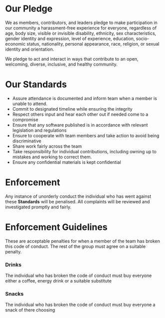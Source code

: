 # Our Pledge
We as members, contributors, and leaders pledge to make participation in our community a harassment-free experience for everyone, regardless of age, body size, visible or invisible disability, ethnicity, sex characteristics, gender identity and expression, level of experience, education, socio-economic status, nationality, personal appearance, race, religion, or sexual identity and orientation.

We pledge to act and interact in ways that contribute to an open, welcoming, diverse, inclusive, and healthy community.

# Our Standards
-	Assure attendance is documented and inform team when a member is unable to attend.
-	Commit to designated timeline while ensuring the integrity
-	Respect others input and hear each other out if needed come to a compromise
-	Ensure that any software published is in accordance with relevant legislation and regulations
-	Ensure to cooperate with team members and take action to avoid being discriminative
-	Share work fairly across the team
-	Take responsibility for individual contributions, including owning up to mistakes and working to correct them.
-	Ensure any confidential materials is kept confidential

# Enforcement
Any instance of unorderly conduct the individual who has went against these **Standards** will be penalised. All complaints will be reviewed and investigated promptly and fairly.

# Enforcement Guidelines
These are acceptable penalties for when a member of the team has broken this code of conduct. The rest of the group must agree on a suitable penalty.

### Drinks
The individual who has broken the code of conduct must buy everyone either a coffee, energy drink or a suitable substitute

### Snacks
The individual who has broken the code of conduct must buy everyone a snack of there choosing


